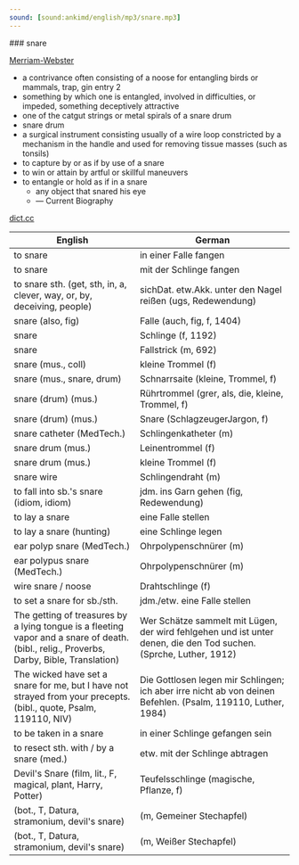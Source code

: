 ```yaml
---
sound: [sound:ankimd/english/mp3/snare.mp3]
---
```


\### snare

[Merriam-Webster](https://www.merriam-webster.com/dictionary/snare)

- a contrivance often consisting of a noose for entangling birds or mammals, trap, gin entry 2
- something by which one is entangled, involved in difficulties, or impeded, something deceptively attractive
- one of the catgut strings or metal spirals of a snare drum
- snare drum
- a surgical instrument consisting usually of a wire loop constricted by a mechanism in the handle and used for removing tissue masses (such as tonsils)
- to capture by or as if by use of a snare
- to win or attain by artful or skillful maneuvers
- to entangle or hold as if in a snare
    - any object that snared his eye
    - — Current Biography

[dict.cc](https://www.dict.cc/snare)

| English        | German       |
| -------------- | ------------ |
| to snare | in einer Falle fangen |
| to snare | mit der Schlinge fangen |
| to snare sth. (get, sth, in, a, clever, way, or, by, deceiving, people) | sichDat. etw.Akk. unter den Nagel reißen (ugs, Redewendung) |
| snare (also, fig) | Falle (auch, fig, f, 1404) |
| snare | Schlinge (f, 1192) |
| snare | Fallstrick (m, 692) |
| snare (mus., coll) | kleine Trommel (f) |
| snare (mus., snare, drum) | Schnarrsaite (kleine, Trommel, f) |
| snare (drum) (mus.) | Rührtrommel (grer, als, die, kleine, Trommel, f) |
| snare (drum) (mus.) | Snare (SchlagzeugerJargon, f) |
| snare catheter (MedTech.) | Schlingenkatheter (m) |
| snare drum (mus.) | Leinentrommel (f) |
| snare drum (mus.) | kleine Trommel (f) |
| snare wire | Schlingendraht (m) |
| to fall into sb.'s snare (idiom, idiom) | jdm. ins Garn gehen (fig, Redewendung) |
| to lay a snare | eine Falle stellen |
| to lay a snare (hunting) | eine Schlinge legen |
| ear polyp snare (MedTech.) | Ohrpolypenschnürer (m) |
| ear polypus snare (MedTech.) | Ohrpolypenschnürer (m) |
| wire snare / noose | Drahtschlinge (f) |
| to set a snare for sb./sth. | jdm./etw. eine Falle stellen |
| The getting of treasures by a lying tongue is a fleeting vapor and a snare of death. (bibl., relig., Proverbs, Darby, Bible, Translation) | Wer Schätze sammelt mit Lügen, der wird fehlgehen und ist unter denen, die den Tod suchen. (Sprche, Luther, 1912) |
| The wicked have set a snare for me, but I have not strayed from your precepts. (bibl., quote, Psalm, 119110, NIV) | Die Gottlosen legen mir Schlingen; ich aber irre nicht ab von deinen Befehlen. (Psalm, 119110, Luther, 1984) |
| to be taken in a snare | in einer Schlinge gefangen sein |
| to resect sth. with / by a snare (med.) | etw. mit der Schlinge abtragen |
| Devil's Snare (film, lit., F, magical, plant, Harry, Potter) | Teufelsschlinge (magische, Pflanze, f) |
|  (bot., T, Datura, stramonium, devil's snare) |  (m, Gemeiner Stechapfel) |
|  (bot., T, Datura, stramonium, devil's snare) |  (m, Weißer Stechapfel) |

